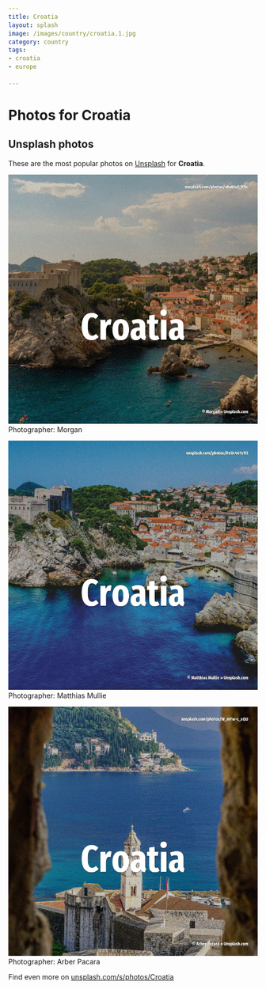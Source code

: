 ```yaml
---
title: Croatia
layout: splash
image: /images/country/croatia.1.jpg
category: country
tags:
- croatia
- europe

---
```

# Photos for Croatia
 
## Unsplash photos
These are the most popular photos on [Unsplash](https://unsplash.com) for **Croatia**.
 
![Croatia](/images/country/croatia.1.jpg)
Photographer:  Morgan
 
![Croatia](/images/country/croatia.2.jpg)
Photographer:  Matthias Mullie
 
![Croatia](/images/country/croatia.3.jpg)
Photographer:  Arber Pacara
 
Find even more on [unsplash.com/s/photos/Croatia](https://unsplash.com/s/photos/Croatia)
 
